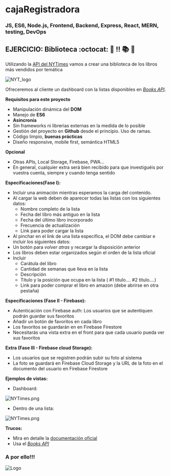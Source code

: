 # cajaRegistradora

### JS, ES6, Node.js, Frontend, Backend, Express, React, MERN, testing, DevOps

## EJERCICIO: Biblioteca :octocat: :scroll: :bangbang: :books: :book:

Utilizando la [API del NYTimes](https://developer.nytimes.com/apis) vamos a crear una biblioteca de los libros más vendidos por temática

![NYT_logo](../../assets/js_avanzado/biblioteca/nyt.svg)

Ofreceremos al cliente un dashboard con la listas disponibles en *[Books API](https://developer.nytimes.com/docs/books-product/1/overview)*.


**Requisitos para este proyecto**
- Manipulación dinámica del **DOM**
- Manejo de **ES6**
- **Asincronía**
- Sin frameworks ni librerias externas en la medida de lo posible
- Gestión del proyecto en **Github** desde el principio. Uso de ramas.
- Código limpio, **buenas prácticas**
- Diseño responsive, mobile first, semántica HTML5

**Opcional**
- Otras APIs, Local Storage, Firebase, PWA...
- En general, cualquier extra será bien recibido para que investiguéis por vuestra cuenta, siempre y cuando tenga sentido

**Especificaciones(Fase I):**
- Incluir una animación mientras esperamos la carga del contenido.
- Al cargar la web deben de aparecer todas las listas con los siguientes datos:
	- Nombre completo de la lista
	- Fecha del libro más antiguo en la lista
	- Fecha del último libro incorporado
	- Frecuencia de actualización
	- Link para poder cargar la lista
- Al pinchar en el link de una lista especifica, el DOM debe cambiar e incluir los siguientes datos:
- Un botón para *volver atras* y recargar la disposición anterior
- Los libros deben estar organizados según el orden de la lista oficial
- Incluir 
    - Carátula del libro
    - Cantidad de semanas que lleva en la lista
    - Descripción
    - Titulo y la posición que ocupa en la lista ( #1 titulo.... #2 titulo....)
    - Link para poder comprar el libro en amazon (debe abrirse en otra pestaña)

**Especificaciones (Fase II - Firebase):**

- Autenticación con Firebase auth: Los usuarios que se autentiquen podrán guardar sus favoritos
- Añadir un botón de favoritos en cada libro
- Los favoritos se guardarán en en Firebase Firestore
- Necesitarás una vista extra en el front para que cada usuario pueda ver sus favoritos

**Extra (Fase III - Firebase cloud Storage):**

- Los usuarios que se registren podrán subir su foto al sistema
- La foto se guardará en Firebase Cloud Storage y la URL de la foto en el documento del usuario en Firebase Firestore


**Ejemplos de vistas:**
- Dashboard:

![NYTimes.png](../../assets/js_avanzado/biblioteca/best_sellers1.png)

- Dentro de una lista:

![NYTimes.png](../../assets/js_avanzado/biblioteca/best_sellers2.png)

**Trucos:**
- Mira en detalle la [documentación oficial](http://developer.nytimes.com/docs)
- Usa el *[Books API](https://developer.nytimes.com/docs/books-product/1/overview)*


### A por ello!!!

![Logo](../../assets/js_avanzado/biblioteca/catbooks_meme.jpg)
